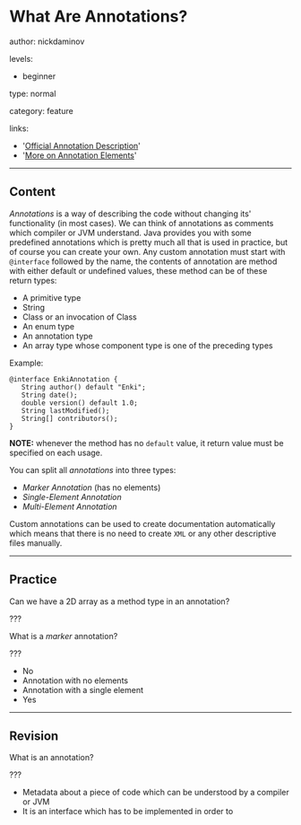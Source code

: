 # What Are Annotations?
author: nickdaminov

levels:

  - beginner

type: normal

category: feature

links:

  - '[Official Annotation Description](https://docs.oracle.com/javase/tutorial/java/annotations/index.html)'
  - '[More on Annotation Elements](https://docs.oracle.com/javase/specs/jls/se8/html/jls-9.html#jls-9.6.1)'

---
## Content

*Annotations* is a way of describing the code without changing its' functionality (in most cases). We can think of annotations as comments which compiler or JVM understand. Java provides you with some predefined annotations which is pretty much all that is used in practice, but of course you can create your own. Any custom annotation must start with `@interface` followed by the name, the contents of annotation are method with either default or undefined values, these method can be of these return types:
 * A primitive type
 * String
 * Class or an invocation of Class
 * An enum type
 * An annotation type
 * An array type whose component type is one of the preceding types

Example:
```
@interface EnkiAnnotation {
   String author() default "Enki";
   String date();
   double version() default 1.0;
   String lastModified();
   String[] contributors();
}
```

**NOTE:** whenever the method has no `default` value, it return value must be specified on each usage.

You can split all *annotations* into three types:
 * *Marker Annotation* (has no elements)
 * *Single-Element Annotation*
 * *Multi-Element Annotation*

Custom annotations can be used to create documentation automatically which means that there is no need to create `XML` or any other descriptive files manually.

---
## Practice

Can we have a 2D array as a method type in an annotation?

???

What is a *marker* annotation?

???


* No
* Annotation with no elements
* Annotation with a single element
* Yes

---
## Revision

What is an annotation?

???

* Metadata about a piece of code which can be understood by a compiler or JVM
* It is an interface which has to be implemented in order to
